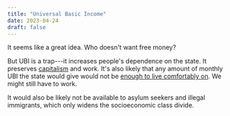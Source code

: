 ```yaml
---
title: "Universal Basic Income"
date: 2023-04-24
draft: false
---
```


It seems like a great idea.
Who doesn't want free money?

But UBI is a trap---it increases people's dependence on the state.
It preserves [capitalism](/capitalism) and work.
It's also likely that any amount of monthly UBI
the state would give would not be
[enough to live comfortably on](/simple-living).
We might still have to work.

It would also be likely not be available to asylum seekers and illegal
immigrants, which only widens the socioeconomic class divide.
